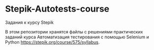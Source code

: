 # Stepik-Autotests-course
Задания к курсу Stepik

В этом репозитории хранятся файлы с решениями практических заданий курса Автоматизация тестирования с помощью Selenium и Python
https://stepik.org/course/575/syllabus.
